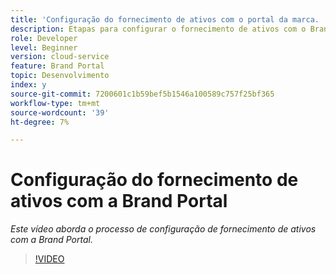 ```yaml
---
title: 'Configuração do fornecimento de ativos com o portal da marca. '
description: Etapas para configurar o fornecimento de ativos com o Brand Portal
role: Developer
level: Beginner
version: cloud-service
feature: Brand Portal
topic: Desenvolvimento
index: y
source-git-commit: 7200601c1b59bef5b1546a100589c757f25bf365
workflow-type: tm+mt
source-wordcount: '39'
ht-degree: 7%

---
```



# Configuração do fornecimento de ativos com a Brand Portal

*Este vídeo aborda o processo de configuração de fornecimento de ativos com a Brand Portal.*

>[!VIDEO](https://video.tv.adobe.com/v/335451?quality=9&learn=on)

